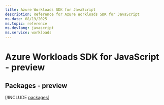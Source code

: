 ```yaml
---
title: Azure Workloads SDK for JavaScript
description: Reference for Azure Workloads SDK for JavaScript
ms.date: 08/19/2025
ms.topic: reference
ms.devlang: javascript
ms.service: workloads
---
```

# Azure Workloads SDK for JavaScript - preview
## Packages - preview
[!INCLUDE [packages](workloads-index.md)]
